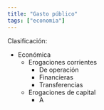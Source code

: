 ```yaml
---
title: "Gasto público"
tags: ["economia"]
---
```

Clasificación:
- Económica
	- Erogaciones corrientes
		- De operación
		- Financieras
		- Transferencias
	- Erogaciones de capital
		- A